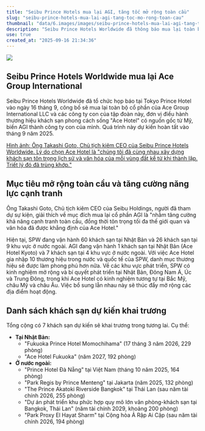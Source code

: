 ```yaml
---
title: "Seibu Prince Hotels mua lại AGI, tăng tốc mở rộng toàn cầu"
slug: "seibu-prince-hotels-mua-lai-agi-tang-toc-mo-rong-toan-cau"
thumbnail: "data/6.images/images/seibu-prince-hotels-mua-lai-agi-tang-toc-mo-rong-toan-cau.webp"
description: "Seibu Prince Hotels Worldwide đã thông báo mua lại toàn bộ cổ phần của Ace Group International, công ty điều hành thương hiệu Ace Hotel, nhằm tăng cường khả năng cạnh tranh toàn cầu và mở rộng các thương hiệu khách sạn, với một khách sạn tại Đà Nẵng, Việt Nam, dự kiến khai trương."
use: true
created_at: "2025-09-16 21:34:36"
---
```


![](/images/20250916-00000010-imptrw-000-3-view.webp)

## Seibu Prince Hotels Worldwide mua lại Ace Group International

Seibu Prince Hotels Worldwide đã tổ chức họp báo tại Tokyo Prince Hotel vào ngày 16 tháng 9, công bố sẽ mua lại toàn bộ cổ phần của Ace Group International LLC và các công ty con của tập đoàn này, đơn vị điều hành thương hiệu khách sạn phong cách sống "Ace Hotel" có nguồn gốc từ Mỹ, biến AGI thành công ty con của mình. Quá trình này dự kiến hoàn tất vào tháng 9 năm 2025.

[Hình ảnh: Ông Takashi Goto, Chủ tịch kiêm CEO của Seibu Prince Hotels Worldwide. Lý do chọn Ace Hotel là "chúng tôi đã cùng nhau xây dựng khách sạn tôn trọng lịch sử và văn hóa của mỗi vùng đất kể từ khi thành lập. Triết lý đó đã trùng khớp."](https://travel.watch.impress.co.jp/img/trw/docs/2047/470/html/01_o.jpg.html)

## Mục tiêu mở rộng toàn cầu và tăng cường năng lực cạnh tranh

Ông Takashi Goto, Chủ tịch kiêm CEO của Seibu Holdings, người đã tham dự sự kiện, giải thích về mục đích mua lại cổ phần AGI là "nhằm tăng cường khả năng cạnh tranh toàn cầu, đồng thời tôn trọng tối đa thế giới quan và văn hóa đã được khẳng định của Ace Hotel."

Hiện tại, SPW đang vận hành 60 khách sạn tại Nhật Bản và 26 khách sạn tại 9 khu vực ở nước ngoài. AGI đang vận hành 1 khách sạn tại Nhật Bản (Ace Hotel Kyoto) và 7 khách sạn tại 4 khu vực ở nước ngoài. Với việc Ace Hotel gia nhập 10 thương hiệu trong nước và quốc tế của SPW, danh mục thương hiệu sẽ được làm phong phú hơn nữa. Về các khu vực phát triển, SPW có kinh nghiệm mở rộng và bí quyết phát triển tại Nhật Bản, Đông Nam Á, Úc và Trung Đông, trong khi Ace Hotel có kinh nghiệm tương tự tại Bắc Mỹ, châu Mỹ và châu Âu. Việc bổ sung lẫn nhau này sẽ thúc đẩy mở rộng các địa điểm hoạt động.

## Danh sách khách sạn dự kiến khai trương

Tổng cộng có 7 khách sạn dự kiến sẽ khai trương trong tương lai. Cụ thể:

*   **Tại Nhật Bản:**
    *   "Fukuoka Prince Hotel Momochihama" (17 tháng 3 năm 2026, 229 phòng)
    *   "Ace Hotel Fukuoka" (năm 2027, 192 phòng)
*   **Ở nước ngoài:**
    *   "Prince Hotel Đà Nẵng" tại Việt Nam (tháng 10 năm 2025, 164 phòng)
    *   "Park Regis by Prince Menteng" tại Jakarta (năm 2025, 132 phòng)
    *   "The Prince Akatoki Riverside Bangkok" tại Thái Lan (sau năm tài chính 2026, 255 phòng)
    *   "Dự án phát triển khu phức hợp quy mô lớn văn phòng-khách sạn tại Bangkok, Thái Lan" (năm tài chính 2029, khoảng 200 phòng)
    *   "Park Proxy El Hayat Sharm" tại Cộng hòa Ả Rập Ai Cập (sau năm tài chính 2026, 194 phòng)